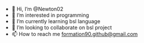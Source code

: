 - 👋 Hi, I’m @Newton02
- 👀 I’m interested in programming
- 🌱 I’m currently learning bsl language
- 💞️ I’m looking to collaborate on bsl project
- 📫 How to reach me formation90.github@gmail.com

<!---
Newton02/Newton02 is a ✨ special ✨ repository because its `README.md` (this file) appears on your GitHub profile.
You can click the Preview link to take a look at your changes.
--->
